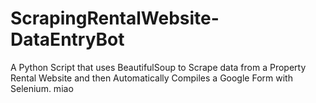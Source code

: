 # ScrapingRentalWebsite-DataEntryBot
A Python Script that uses BeautifulSoup to Scrape data from a Property Rental Website and then Automatically Compiles a Google Form with Selenium.
miao
